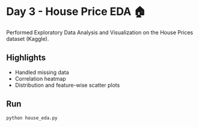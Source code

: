
# Day 3 - House Price EDA 🏠

Performed Exploratory Data Analysis and Visualization on the House Prices dataset (Kaggle).

## Highlights
- Handled missing data
- Correlation heatmap
- Distribution and feature-wise scatter plots

## Run
```bash
python house_eda.py

